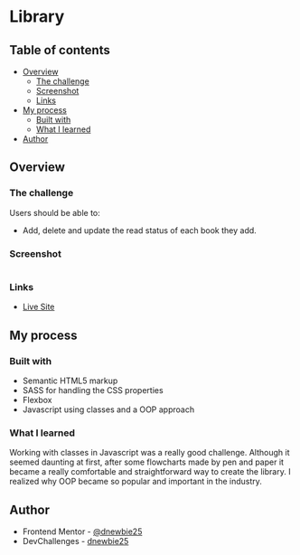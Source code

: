 # Library

## Table of contents

- [Overview](#overview)
  - [The challenge](#the-challenge)
  - [Screenshot](#screenshot)
  - [Links](#links)
- [My process](#my-process)
  - [Built with](#built-with)
  - [What I learned](#what-i-learned)
- [Author](#author)

## Overview

### The challenge

Users should be able to:

- Add, delete and update the read status of each book they add.

### Screenshot

![]()

### Links

- [Live Site]()

## My process

### Built with

- Semantic HTML5 markup
- SASS for handling the CSS properties
- Flexbox
- Javascript using classes and a OOP approach

### What I learned

Working with classes in Javascript was a really good challenge. Although it seemed daunting at first, after some flowcharts made by pen and paper it became a really comfortable and straightforward way to create the library. I realized why OOP became so popular and important in the industry.

## Author

- Frontend Mentor - [@dnewbie25](https://www.frontendmentor.io/profile/dnewbie25)
- DevChallenges - [dnewbie25](https://devchallenges.io/portfolio/dnewbie25)